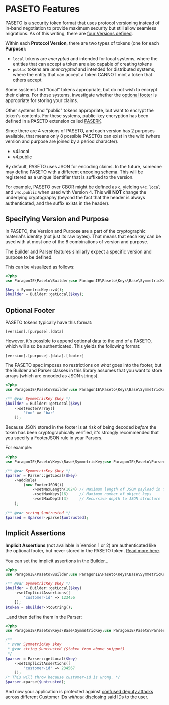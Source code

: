 # PASETO Features

PASETO is a security token format that uses protocol versioning instead of in-band
negotiation to provide maximum security but still allow seamless migrations.
As of this writing, there are [four Versions defined](https://github.com/paseto-standard/paseto-spec/tree/master/docs/01-Protocol-Versions#versions).

Within each **Protocol Version**, there are two types of tokens (one for each **Purpose**):

* `local` tokens are *encrypted* and intended for local systems, where the entities
  that can accept a token are also capable of creating tokens
* `public` tokens are *unencrypted* and intended for distributed systems, where the
  entity that can accept a token CANNOT mint a token that others accept

Some systems find "local" tokens appropriate, but do not wish to encrypt their claims.
For those systems, investigate whether the [optional footer](#optional-footer) is appropriate
for storing your claims.

Other systems find "public" tokens appropriate, but want to encrypt the token's
contents. For these systems, public-key encryption has been defined in a PASETO
extension called [PASERK](https://github.com/paseto-standard/paserk).

Since there are 4 versions of PASETO, and each version has 2 purposes available, that
means only 8 possible PASETOs can exist in the wild (where version and purpose are
joined by a period character).

* v4.local
* v4.public

By default, PASETO uses JSON for encoding claims. In the future, someone may define PASETO
with a different encoding schema. This will be registered as a unique identifier that is
suffixed to the version.

For example, PASETO over CBOR might be defined as `c`, yielding `v4c.local` and `v4c.public`
when used with Version 4. This will **NOT** change the underlying cryptography (beyond
the fact that the header is always authenticated, and the suffix exists in the header).

## Specifying Version and Purpose

In PASETO, the Version and Purpose are a part of the cryptographic material's identity 
(not just its raw bytes). That means that each key can be used with at most one of the
8 combinations of version and purpose.

The Builder and Parser features similarly expect a specific version and purpose to be
defined.

This can be visualized as follows:

```php
<?php
use ParagonIE\Paseto\Builder;use ParagonIE\Paseto\Keys\Base\SymmetricKey;

$key = SymmetricKey::v4();
$builder = Builder::getLocal($key);
```

## Optional Footer

PASETO tokens typically have this format:

    [version].[purpose].[data]

However, it's possible to append optional data to the end of a PASETO, which will also be 
authenticated. This yields the following format:

    [version].[purpose].[data].[footer]

The PASETO spec imposes no restrictions on *what* goes into the footer, but the Builder and
Parser classes in this library assumes that you want to store arrays (which are encoded
as JSON strings).

```php
<?php
use ParagonIE\Paseto\Builder;use ParagonIE\Paseto\Keys\Base\SymmetricKey;

/** @var SymmetricKey $key */
$builder = Builder::getLocal($key)
    ->setFooterArray([
        'foo' => 'bar'
    ]);
```

Because JSON stored in the footer is at risk of being decoded *before* the token has been
cryptographically verified, it's strongly recommended that you specify a FooterJSON rule
in your Parsers.

For example:

```php
<?php
use ParagonIE\Paseto\Keys\Base\SymmetricKey;use ParagonIE\Paseto\Parser;use ParagonIE\Paseto\Rules\FooterJSON;

/** @var SymmetricKey $key */
$parser = Parser::getLocal($key)
    ->addRule(
        (new FooterJSON())
            ->setMaxLength(1024) // Maximum length of JSON payload in footer
            ->setMaxKeys(16)     // Maximum number of object keys
            ->setMaxDepth(3)     // Recursive depth to JSON structure
    );

/** @var string $untrusted */
$parsed = $parser->parse($untrusted);
```

## Implicit Assertions

**Implicit Assertions** (not available in Version 1 or 2) are authenticated like the optional
footer, but never stored in the PASETO token. [Read more here](https://github.com/paseto-standard/paseto-spec/blob/master/docs/Rationale-V3-V4.md#implicit-assertions-feature).

You can set the implicit assertions in the Builder...

```php
<?php
use ParagonIE\Paseto\Builder;use ParagonIE\Paseto\Keys\Base\SymmetricKey;

/** @var SymmetricKey $key */
$builder = Builder::getLocal($key)
    ->setImplicitAssertions([
        'customer-id' => 123456
    ]);
$token = $builder->toString();
```

...and then define them in the Parser:

```php
<?php
use ParagonIE\Paseto\Keys\Base\SymmetricKey;use ParagonIE\Paseto\Parser;

/**
 * @var SymmetricKey $key
 * @var string $untrusted ($token from above snippet)
 */
$parser = Parser::getLocal($key)
    ->setImplicitAssertions([
        'customer-id' => 234567
    ]);
/* This will throw because customer-id is wrong. */
$parser->parse($untrusted);
```

And now your application is protected against [confused deputy attacks](https://cloud.google.com/kms/docs/additional-authenticated-data#confused_deputy_attack_example)
across different Customer IDs *without* disclosing said IDs to the user.
